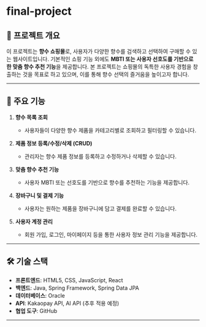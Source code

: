 # final-project

## 📌 **프로젝트 개요**
이 프로젝트는 **향수 쇼핑몰**로, 사용자가 다양한 향수를 검색하고 선택하여 구매할 수 있는 웹사이트입니다. 기본적인 쇼핑 기능 외에도 **MBTI 또는 사용자 선호도를 기반으로 한 맞춤 향수 추천 기능**을 제공합니다. 본 프로젝트는 쇼핑몰의 독특한 사용자 경험을 창출하는 것을 목표로 하고 있으며, 이를 통해 향수 선택의 즐거움을 높이고자 합니다.

---

## 🎯 **주요 기능**

1. **향수 목록 조회**  
   - 사용자들이 다양한 향수 제품을 카테고리별로 조회하고 필터링할 수 있습니다.
   
2. **제품 정보 등록/수정/삭제 (CRUD)**  
   - 관리자는 향수 제품 정보를 등록하고 수정하거나 삭제할 수 있습니다.

3. **맞춤 향수 추천 기능**  
   - 사용자 MBTI 또는 선호도를 기반으로 향수를 추천하는 기능을 제공합니다.
   
4. **장바구니 및 결제 기능**  
   - 사용자는 원하는 제품을 장바구니에 담고 결제를 완료할 수 있습니다.
   
5. **사용자 계정 관리**  
   - 회원 가입, 로그인, 마이페이지 등을 통한 사용자 정보 관리 기능을 제공합니다.

---

## 🛠 **기술 스택**

- **프론트엔드**: HTML5, CSS, JavaScript, React
- **백엔드**: Java, Spring Framework, Spring Data JPA
- **데이터베이스**: Oracle
- **API**: Kakaopay API, AI API (추후 적용 예정)
- **협업 도구**: GitHub 

---
